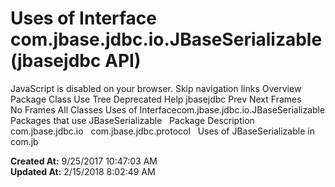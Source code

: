 # Uses of Interface com.jbase.jdbc.io.JBaseSerializable (jbasejdbc   API)

JavaScript is disabled on your browser. Skip navigation links Overview Package Class Use Tree Deprecated Help jbasejdbc Prev Next Frames No Frames All Classes Uses of Interfacecom.jbase.jdbc.io.JBaseSerializable Packages that use JBaseSerializable   Package Description com.jbase.jdbc.io   com.jbase.jdbc.protocol   Uses of JBaseSerializable in com.jb  

**Created At:** 9/25/2017 10:47:03 AM  
**Updated At:** 2/15/2018 8:02:49 AM  

